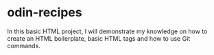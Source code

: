 # odin-recipes
In this basic HTML project, I will demonstrate my knowledge on how to create an HTML boilerplate, basic HTML tags and how to use Git commands.